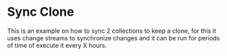 # Sync Clone

This is an example on how to sync 2 collections to keep a clone, for this it uses change streams to synchronize changes and it can be run for periods of time of execute it every X hours.


